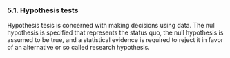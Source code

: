 ### 5.1. Hypothesis tests
Hypothesis tesis is concerned with making decisions using data.
The null hypothesis is specified that represents the status quo, the null hypothesis is assumed to be true, and a statistical evidence is required to reject it in favor of an alternative or so called research hypothesis.

